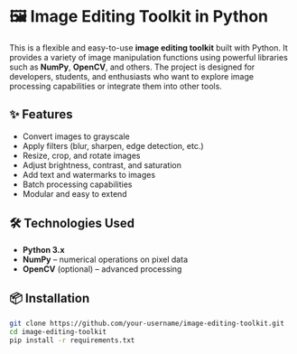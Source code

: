 # 🖼️ Image Editing Toolkit in Python

This is a flexible and easy-to-use **image editing toolkit** built with Python. It provides a variety of image manipulation functions using powerful libraries such as **NumPy**, **OpenCV**, and others. The project is designed for developers, students, and enthusiasts who want to explore image processing capabilities or integrate them into other tools.

## ✨ Features

- Convert images to grayscale
- Apply filters (blur, sharpen, edge detection, etc.)
- Resize, crop, and rotate images
- Adjust brightness, contrast, and saturation
- Add text and watermarks to images
- Batch processing capabilities
- Modular and easy to extend

## 🛠️ Technologies Used

- **Python 3.x**
- **NumPy** – numerical operations on pixel data
- **OpenCV** (optional) – advanced processing

## 📦 Installation

```bash
git clone https://github.com/your-username/image-editing-toolkit.git
cd image-editing-toolkit
pip install -r requirements.txt
